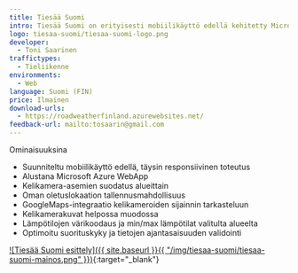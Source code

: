 ```yaml
---
title: Tiesää Suomi
intro: Tiesää Suomi on erityisesti mobiilikäyttö edellä kehitetty Microsoftin Azure-alustaa hyödyntävä sovellus joka keskittyy tarjoamaan tiesää- ja kelikameratiedot helppokäyttöisessä formaatissa.
logo: tiesaa-suomi/tiesaa-suomi-logo.png
developer:
  - Toni Saarinen
traffictypes: 
  - Tieliikenne
environments:
  - Web
language: Suomi (FIN)
price: Ilmainen
download-urls: 
  - https://roadweatherfinland.azurewebsites.net/
feedback-url: mailto:tosaarin@gmail.com
---
```


Ominaisuuksina 
- Suunniteltu mobiilikäyttö edellä, täysin responsiivinen toteutus 
- Alustana Microsoft Azure WebApp
- Kelikamera-asemien suodatus alueittain 
- Oman oletuslokaation tallennusmahdollisuus 
- GoogleMaps-integraatio kelikameroiden sijainnin tarkasteluun 
- Kelikamerakuvat helpossa muodossa
- Lämpötilojen värikoodaus ja min/max lämpötilat valitulta alueelta 
- Optimoitu suorituskyky ja tietojen ajantasaisuuden validointi

[![Tiesää Suomi esittely]({{ site.baseurl }}{{ "/img/tiesaa-suomi/tiesaa-suomi-mainos.png" }})](https://roadweatherfinland.azurewebsites.net/){:target="_blank"}